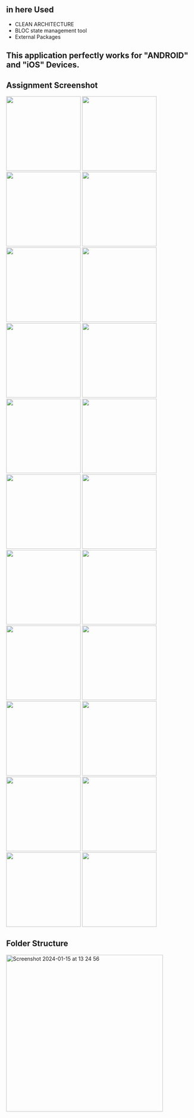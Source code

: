 ## in here Used 
  - CLEAN ARCHITECTURE
  - BLOC state management tool
  - External Packages
## This application perfectly works for "ANDROID" and "iOS" Devices.

## Assignment Screenshot
<img src="https://github.com/crazy-diya/Jobbox/assets/61883398/500d63a7-359b-485f-92c4-71d5de05a6d3" width="200" />
<img src="https://github.com/crazy-diya/Jobbox/assets/61883398/42591062-5c05-4ba9-a757-1c620ee25a51" width="200" />  
<img src="https://github.com/crazy-diya/Jobbox/assets/61883398/72c964db-6f40-4ed7-9303-6ba51fe6f084" width="200" />  
<img src="https://github.com/crazy-diya/Jobbox/assets/61883398/fd63a8c6-78f9-4ceb-a46d-bc0cd7f7154a" width="200" />
<img src="https://github.com/crazy-diya/Jobbox/assets/61883398/de587479-ad6a-4ec1-9894-e836297bcf74" width="200" />   
<img src="https://github.com/crazy-diya/Jobbox/assets/61883398/f7fd4f44-6f11-468e-ac06-09242d1fe507" width="200" />
<img src="https://github.com/crazy-diya/Jobbox/assets/61883398/773f7dd4-7797-45be-9ab6-08adedcbb2b7" width="200" />
<img src="https://github.com/crazy-diya/Jobbox/assets/61883398/027afcb7-1953-4b9d-a307-03b194d9a3f0" width="200" /> 
<img src="https://github.com/crazy-diya/Jobbox/assets/61883398/d7b36a65-f4ac-4bef-acb3-0ec04a25885f" width="200" />
<img src="https://github.com/crazy-diya/Jobbox/assets/61883398/9dfec8f8-2964-4a78-8ac7-73bf3faf6119" width="200" />
<img src="https://github.com/crazy-diya/Jobbox/assets/61883398/dec48b88-b6e8-47dd-b475-1b2363ddb183" width="200" />
<img src="https://github.com/crazy-diya/Jobbox/assets/61883398/75ac4d08-f8c4-47bc-9315-f71989b15ff7" width="200" />
<img src="https://github.com/crazy-diya/Jobbox/assets/61883398/169b115e-9249-488a-ac4d-f610752a6bc2" width="200" />
<img src="https://github.com/crazy-diya/Jobbox/assets/61883398/142ecda7-a41a-4ee1-b7cc-c255f81cfaf2" width="200" />
<img src="https://github.com/crazy-diya/Jobbox/assets/61883398/c65c97b1-50a0-485c-934c-33a94c383afe" width="200" />
<img src="https://github.com/crazy-diya/Jobbox/assets/61883398/1ae2fde7-5fc4-4cab-97ae-f3b478bcc424" width="200" />
<img src="https://github.com/crazy-diya/Jobbox/assets/61883398/0e865020-e9bf-46a8-9dd3-3ba27c496eb0" width="200" />
<img src="https://github.com/crazy-diya/Jobbox/assets/61883398/f1ba6f2c-e3f9-4fde-bddb-62937819e480" width="200" />
<img src="https://github.com/crazy-diya/Jobbox/assets/61883398/611a2ad4-be97-42ff-973c-0718d8c49098" width="200" />
<img src="https://github.com/crazy-diya/Jobbox/assets/61883398/df9ec1ef-2c0d-44c5-83f7-14328f75252a" width="200" />
<img src="https://github.com/crazy-diya/Jobbox/assets/61883398/3b746a65-d260-4cdd-a736-847d67344d48" width="200" />
<img src="https://github.com/crazy-diya/Jobbox/assets/61883398/c9095543-3594-4de7-ae42-5ad54fdaeed8" width="200" />

## Folder Structure
<img width="421" alt="Screenshot 2024-01-15 at 13 24 56" src="https://github.com/crazy-diya/Jobbox/assets/61883398/5176e297-c0ed-402c-85e9-f0259aa6432e">

